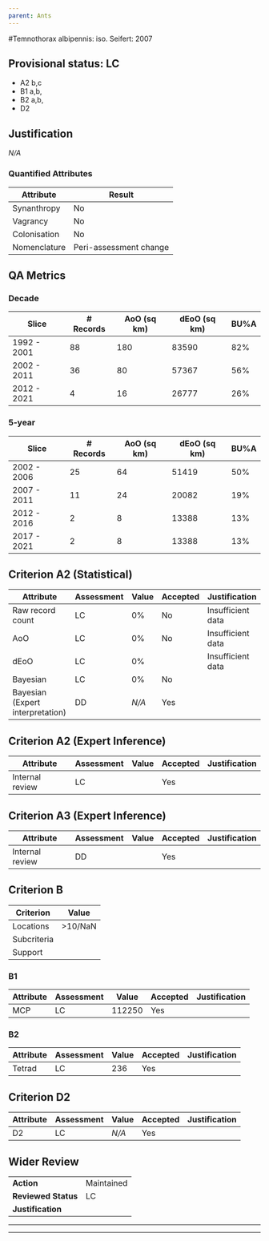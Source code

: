 ```yaml
---
parent: Ants
---
```

#Temnothorax albipennis: iso. Seifert: 2007
## Provisional status: LC
- A2 b,c
- B1 a,b, 
- B2 a,b, 
- D2

## Justification
*N/A*
### Quantified Attributes
|Attribute|Result|
|---|---|
|Synanthropy|No|
|Vagrancy|No|
|Colonisation|No|
|Nomenclature|Peri-assessment change|
## QA Metrics
### Decade
| Slice | # Records | AoO (sq km) | dEoO (sq km) |BU%A |
|---|---|---|---|---|
|1992 - 2001|88|180|83590|82%|
|2002 - 2011|36|80|57367|56%|
|2012 - 2021|4|16|26777|26%|
### 5-year
| Slice | # Records | AoO (sq km) | dEoO (sq km) |BU%A |
|---|---|---|---|---|
|2002 - 2006|25|64|51419|50%|
|2007 - 2011|11|24|20082|19%|
|2012 - 2016|2|8|13388|13%|
|2017 - 2021|2|8|13388|13%|
## Criterion A2 (Statistical)
|Attribute|Assessment|Value|Accepted|Justification
|---|---|---|---|---|
|Raw record count|LC|0%|No|Insufficient data|
|AoO|LC|0%|No|Insufficient data|
|dEoO|LC|0%||Insufficient data|
|Bayesian|LC|0%|No||
|Bayesian (Expert interpretation)|DD|*N/A*|Yes||
## Criterion A2 (Expert Inference)
|Attribute|Assessment|Value|Accepted|Justification
|---|---|---|---|---|
|Internal review|LC||Yes||
## Criterion A3 (Expert Inference)
|Attribute|Assessment|Value|Accepted|Justification
|---|---|---|---|---|
|Internal review|DD||Yes||
## Criterion B
|Criterion| Value|
|---|---|
|Locations|>10/NaN|
|Subcriteria||
|Support||
### B1
|Attribute|Assessment|Value|Accepted|Justification
|---|---|---|---|---|
|MCP|LC|112250|Yes||
### B2
|Attribute|Assessment|Value|Accepted|Justification
|---|---|---|---|---|
|Tetrad|LC|236|Yes||
## Criterion D2
|Attribute|Assessment|Value|Accepted|Justification
|---|---|---|---|---|
|D2|LC|*N/A*|Yes||
## Wider Review
|  |  |
|---|---|
|**Action**|Maintained|
|**Reviewed Status**|LC|
|**Justification**||
---
 ---
 <br><br>
 
